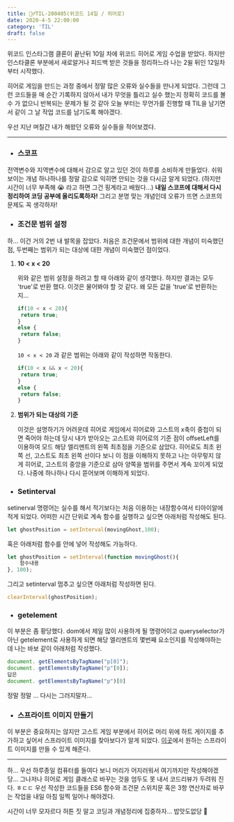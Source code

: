 ```yaml
---
title: 🏃‍♂️TIL-200405(위코드 14일 / 히어로)
date: 2020-4-5 22:00:00
category: 'TIL'
draft: false
---
```


위코드 인스타그램 클론이 끝난뒤 10일 차에 위코드 히어로 게임 수업을 받았다. 하지만 인스타클론 부분에서 새로알거나 피드백 받은 것들을 정리하느라 나는 2윌 뒤인 12일차 부터 시작했다. 

히어로 게임을 만드는 과정 중에서 정말 많은 오류와 실수들을 만나게 되었다. 그런데 그런 코드들을 매 순간 기록하지 않아서 내가 무엇을 틀리고 실수 했는지 정확히 코드를 볼 수 가 없으니 반복되는 문제가 될 것 같아 오늘 부터는 무언가를 진행할 때 TIL을 남기면서 같이 그 날 작업 코드를 남기도록 해야겠다.

우선 지난 며칠간 내가 해왔던 오류와 실수들을 적어보겠다.

---

- ### 스코프

전역변수와 지역변수에 대해서 감으로 알고 있던 것이 하루를 소비하게 만들었다. 쉬워보이는 개념 하나하나를 정말 감으로 익히면 안되는 것을 다시금 알게 되었다. (하지만 시간이 너무 부족해 😭 라고 하면 그건 핑계라고 배웠다...) **내일 스코프에 대해서 다시 정리하여 코딩 공부에 올리도록하자!** 그리고 분명 맞는 개념인데 오류가 뜨면 스코프의 문제도 꼭 생각하자!

- ### 조건문 범위 설정

하... 이건 거의 2번 내 발목을 잡았다. 처음은 조건문에서 범위에 대한 개념이 미숙했던 점, 두번째는 범위가 되는 대상에 대한 개념이 미숙했던 점이었다.

1. **10 < x < 20**

   위와 같은 범위 설정을 하려고 할 때 아래와 같이 생각했다. 하지만 결과는 모두 'true'로 반환 했다. 이것은 물어봐야 할 것 같다. 왜 모든 값을 'true'로 반환하는지...

   ```javascript
   if(10 < x < 20){
    return true;
   }
   else {
    return false;
   }
   ```

   `10 < x < 20` 과 같은 범위는 아래와 같이 작성하면 작동한다.

   ```javascript
   if(10 < x && x < 20){
    return true;
   }
   else {
    return false;
   }
   ```

2. **범위가 되는 대상의 기준**

   이것은 설명하기가 어려운데 히어로 게임에서 히어로와 고스트의 x축이 중첩이 되면 죽어야 하는데 당시 내가 받아오는 고스트와 히어로의 기준 점이 offsetLeft를 이용하여 모드 해당 엘리멘트의 왼쪽 최초점을 기준으로 삼았다. 히어로도 최초 왼쪽 선, 고스트도 최초 왼쪽 선이다 보니 이 점을 이해하지 못하고 나는 아무렇지 않게 히어로, 고스트의 중앙을 기준으로 삼아 양쪽을 범위를 주면서 계속 꼬이게 되었다. 나중에 하나하나 다시 뜯어보며 이해하게 되었다.

- ### Setinterval

setinerval 명령어는 실수를 해서 적기보다는 처음 이용하는 내장함수여서 티아이알에 적게 되었다. 어떠한 시간 단위로 계속 함수를 실행하고 싶으면 아래처럼 작성해도 된다.

```javascript
let ghostPosition = setInterval(movingGhost,100);
```

혹은 아래처럼 함수를 안에 넣어 작성해도 가능하다.

```javascript
let ghostPosition = setInterval(function movingGhost(){
	함수내용
}, 100);
```

그리고 setinterval 멈추고 싶으면 아래처럼 작성하면 된다.

```javascript
clearInterval(ghostPosition);
```

- ### getelement

이 부분은 좀 황당했다. dom에서 제일 많이 사용하게 될 명령어이고 queryselector가 아닌 getelement로 사용하게 되면 해당 엘리멘트의 몇번째 요소인지를 작성해야하는데 나는 바보 같이 아래처럼 작성했다.

```javascript
document. getElementsByTagName("p[0]");
document. getElementsByTagName("p"[0]);
답은
document. getElementsByTagName("p")[0]
```

정말 정말 ... 다시는 그러지말자...

- ### 스프라이트 이미지 만들기

이 부분은 중요하지는 않지만 고스트 게임 부분에서 히어로 머리 위에 하트 게이지를 추가하고 싶어서 스프라이트 이미지를 찾아보다가 알게 되었다. [이곳](https://www.toptal.com/developers/css/sprite-generator)에서 원하는 스프라이트 이미지를 만들 수 있게 해준다.

---

하... 우선 하루종일 컴퓨터를 들여다 보니 머리가 어지러워서 여기까지만 작성해야겠당... 그나저나 히어로 게임 클래스로 바꾸는 것을 엄두도 못 내서 코드리뷰가 두려워 진다. ㅎㄷㄷ 우선 작성한 코드들을 ES6 함수와 조건문 스위치문 혹은 3항 연산자로 바꾸는 작업을 내일 아침 일찍 일어나 해야겠다.

시간이 너무 모자르다 허튼 짓 말고 코딩과 개념정리에 집중하자... 밥맛도없당 🤪